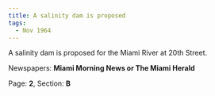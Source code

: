 ```yaml
---  
title: A salinity dam is proposed  
tags:  
  - Nov 1964  
---  
```

  
A salinity dam is proposed for the Miami River at 20th Street.  
  
Newspapers: **Miami Morning News or The Miami Herald**  
  
Page: **2**, Section: **B** 
